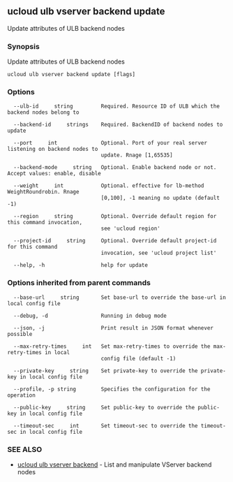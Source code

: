 

## ucloud ulb vserver backend update

Update attributes of ULB backend nodes

### Synopsis

Update attributes of ULB backend nodes

```
ucloud ulb vserver backend update [flags]
```

### Options

```
  --ulb-id     string         Required. Resource ID of ULB which the backend nodes belong to 

  --backend-id     strings    Required. BackendID of backend nodes to update 

  --port     int              Optional. Port of your real server listening on backend nodes to
                              update. Rnage [1,65535] 

  --backend-mode     string   Optional. Enable backend node or not. Accept values: enable, disable 

  --weight     int            Optional. effective for lb-method WeightRoundrobin. Rnage
                              [0,100], -1 meaning no update (default -1) 

  --region     string         Optional. Override default region for this command invocation,
                              see 'ucloud region' 

  --project-id     string     Optional. Override default project-id for this command
                              invocation, see 'ucloud project list' 

  --help, -h                  help for update 

```

### Options inherited from parent commands

```
  --base-url     string       Set base-url to override the base-url in local config file 

  --debug, -d                 Running in debug mode 

  --json, -j                  Print result in JSON format whenever possible 

  --max-retry-times     int   Set max-retry-times to override the max-retry-times in local
                              config file (default -1) 

  --private-key     string    Set private-key to override the private-key in local config file 

  --profile, -p string        Specifies the configuration for the operation 

  --public-key     string     Set public-key to override the public-key in local config file 

  --timeout-sec     int       Set timeout-sec to override the timeout-sec in local config file 

```

### SEE ALSO

* [ucloud ulb vserver backend](developer/cli/cmd/ucloud/ulb/vserver/backend)	 - List and manipulate VServer backend nodes

